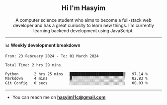 <h2 align="center">Hi I'm Hasyim</h2>

<p align="center">A computer science student who aims to become a full-stack web developer and has a great curiosity to learn new things. I’m currently learning backend development using JavaScript.</p>

---

📊 **Weekly development breakdown**

<!--START_SECTION:waka-->

```txt
From: 23 February 2024 - To: 01 March 2024

Total Time: 2 hrs 29 mins

Python       2 hrs 25 mins   ████████████████████████▒   97.14 %
Markdown     4 mins          ▓░░░░░░░░░░░░░░░░░░░░░░░░   02.83 %
Git Config   0 secs          ░░░░░░░░░░░░░░░░░░░░░░░░░   00.03 %
```

<!--END_SECTION:waka-->

---

- You can reach me on **hasyim11c@gmail.com**
